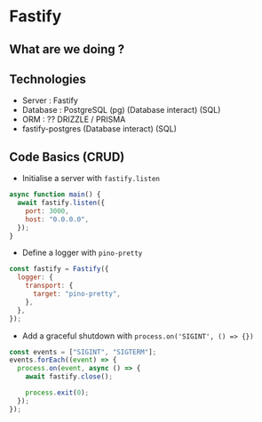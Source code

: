 # Fastify

## What are we doing ? 

## Technologies 

- Server : Fastify
- Database : PostgreSQL (pg) (Database interact) (SQL)
- ORM : ?? DRIZZLE / PRISMA 
- fastify-postgres (Database interact) (SQL)


## Code Basics (CRUD)

- Initialise a server with `fastify.listen`

```js
async function main() {
  await fastify.listen({
    port: 3000,
    host: "0.0.0.0",
  });
}
```

- Define a logger with `pino-pretty`

```js
const fastify = Fastify({
  logger: {
    transport: {
      target: "pino-pretty",
    },
  },
});
```

- Add a graceful shutdown with `process.on('SIGINT', () => {})`

```js
const events = ["SIGINT", "SIGTERM"];
events.forEach((event) => {
  process.on(event, async () => {
    await fastify.close();

    process.exit(0);
  });
});
```
